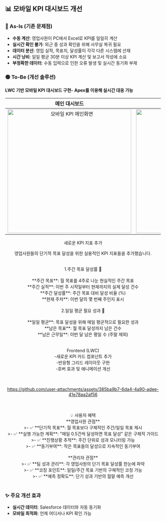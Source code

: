 ## 📊 모바일 KPI 대시보드 개선

### 🔴 As-Is (기존 문제점)
- **수동 계산**: 영업사원이 PC에서 Excel로 KPI를 일일히 계산
- **실시간 확인 불가**: 외근 중 성과 확인을 위해 사무실 복귀 필요
- **데이터 분산**: 영업 실적, 목표치, 달성률이 각각 다른 시스템에 산재
- **시간 낭비**: 일일 평균 30분 이상 KPI 계산 및 보고서 작성에 소요
- **부정확한 데이터**: 수동 입력으로 인한 오류 발생 및 실시간 동기화 부재

### 🟢 To-Be (개선 솔루션)
**LWC 기반 모바일 KPI 대시보드 구현-**
**Apex를 이용해 실시간 대응 가능**

<div align="center">

| 메인 대시보드 | 상세 KPI 화면 |
|:---:|:---:|
| <img width="400" alt="모바일 KPI 메인화면" src="https://github.com/user-attachments/assets/16f22ce3-7fc5-4dca-8abc-550b12fe042c" /> | <img width="400" alt="사원별 KPI 상세" src="https://github.com/user-attachments/assets/e084bd8f-b770-41ea-85ef-6e1465e96e90" /> |

새로운 KPI 지표 추가

영업사원들의 단기적 목표 달성을 위한 실용적인 KPI 지표들을 추가했습니다.<br>

<br>
1.주간 목표 달성률 📅<br>

<br>
**주간 목표**: 월 목표를 4주로 나눈 현실적인 주간 목표<br>
 **주간 실적**: 이번 주 시작일부터 현재까지의 실제 달성 건수<br>
 **주간 달성률**: 주간 목표 대비 달성 비율 (%)<br>
 **현재 주차**: 이번 달의 몇 번째 주인지 표시
<br>
<br>
2.일일 평균 필요 성과 🎯<br>

<br>
**일일 평균**: 목표 달성을 위해 매일 평균적으로 필요한 성과<br>
**남은 목표**: 월 목표 달성까지 남은 건수<br>
**남은 근무일**: 이번 달 남은 평일 수 (주말 제외)<br>
<br>
<br>
 Frontend (LWC)<br>
 -새로운 KPI 카드 컴포넌트 추가<br>
 -반응형 그리드 레이아웃 구현<br>
 -호버 효과 및 애니메이션 개선<br>
<br>
<br>


https://github.com/user-attachments/assets/385ba9b7-6da4-4a90-adee-41e78aa2af56


<br>

<br>
 💡 사용자 혜택
<br>
 **영업사원 관점**<br>
>- ✅ **단기적 목표**: 월 목표보다 구체적인 주간/일일 목표 제시<br>
>- ✅ **실행 가능한 계획**: "매일 0.5건씩 달성하면 목표 달성" 같은 구체적 가이드<br>
>- ✅ **진행상황 추적**: 주간 단위로 성과 모니터링 가능<br>
>- ✅ **동기부여**: 작은 목표들의 달성으로 지속적인 동기부여
<br>

<br>
 **관리자 관점**<br>
>- ✅ **팀 성과 관리**: 각 영업사원의 단기 목표 달성률 한눈에 파악<br>
>- ✅ **코칭 포인트**: 일일/주간 목표 기반의 구체적인 코칭 가능<br>
>- ✅ **예측 정확도**: 단기 성과 기반의 월말 예측 개선<br>
<br>

 

</div>

### ✨ 주요 개선 효과
- **실시간 데이터**: Salesforce 데이터와 자동 동기화
- **모바일 최적화**: 언제 어디서나 KPI 확인 가능

